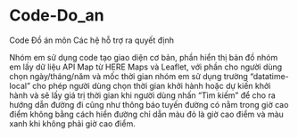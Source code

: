 # Code-Do_an
Code Đồ án môn Các hệ hỗ trợ ra quyết định

Nhóm em sử dụng code tạo giao diện cơ bản, phần hiển thị bản đồ nhóm em lấy dữ liệu API Map từ HERE Maps và Leaflet, với phần cho người dùng chọn ngày/tháng/năm và mốc thời gian nhóm em sử dụng trường “datatime-local” cho phép người dùng chọn thời gian khởi hành hoặc dự kiến khởi hành và sẽ lấy giá trị thời gian khi người dùng nhấn “Tìm kiếm” để cho ra hướng dẫn đường đi cũng như thông báo tuyến đường có nằm trong giờ cao điểm không bằng cách hiển đường chỉ dẫn màu đỏ là giờ cao điểm và màu xanh khi không phải giờ cao điểm.

